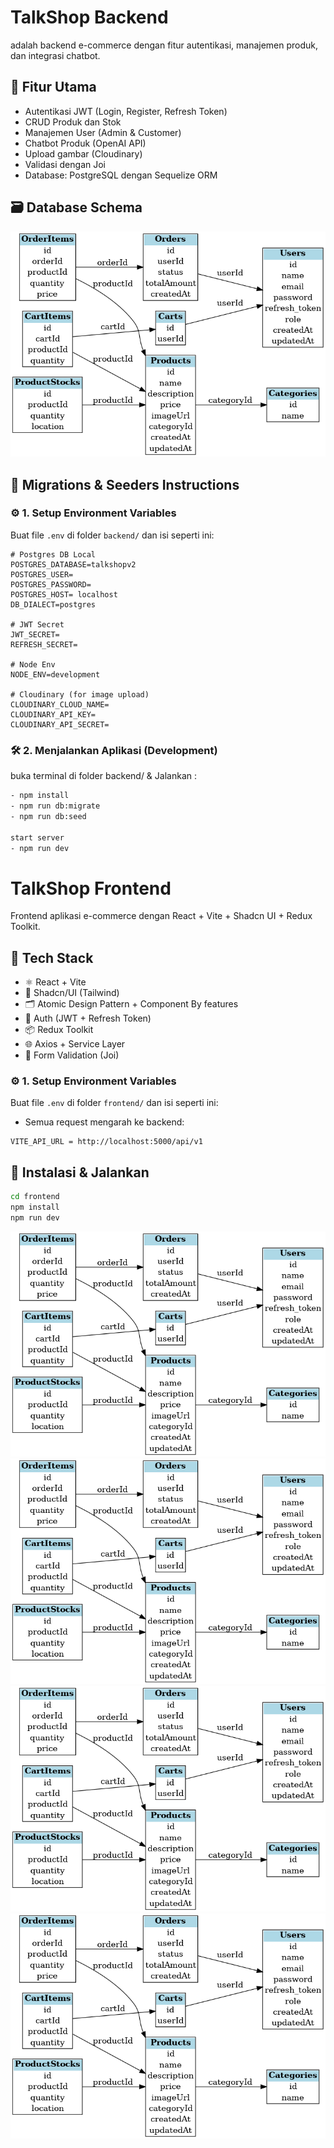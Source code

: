 # TalkShop Backend
adalah backend e-commerce dengan fitur autentikasi, manajemen produk, dan integrasi chatbot.


## 🚀 Fitur Utama

- Autentikasi JWT (Login, Register, Refresh Token)
- CRUD Produk dan Stok
- Manajemen User (Admin & Customer)
- Chatbot Produk (OpenAI API)
- Upload gambar (Cloudinary)
- Validasi dengan Joi
- Database: PostgreSQL dengan Sequelize ORM

## 🗃️ Database Schema

![ERD Schema](https://raw.githubusercontent.com/sandikabima/talkshop/main/backend/docs/database-schema.png)

## 🌱 Migrations & Seeders Instructions
### ⚙️ 1. Setup Environment Variables

Buat file `.env` di folder `backend/` dan isi seperti ini:

```env
# Postgres DB Local
POSTGRES_DATABASE=talkshopv2
POSTGRES_USER= 
POSTGRES_PASSWORD=
POSTGRES_HOST= localhost
DB_DIALECT=postgres

# JWT Secret
JWT_SECRET=
REFRESH_SECRET=

# Node Env
NODE_ENV=development

# Cloudinary (for image upload)
CLOUDINARY_CLOUD_NAME=
CLOUDINARY_API_KEY=
CLOUDINARY_API_SECRET=
```

### 🛠️ 2. Menjalankan Aplikasi (Development)
buka terminal di folder backend/ & Jalankan :

```bash
- npm install
- npm run db:migrate
- npm run db:seed

start server
- npm run dev
```



# TalkShop Frontend       
Frontend aplikasi e-commerce dengan React + Vite + Shadcn UI + Redux Toolkit.

## 🚀 Tech Stack

- ⚛️ React + Vite
- 🧱 Shadcn/UI (Tailwind)
- 🗂️ Atomic Design Pattern + Component By features
- 🔐 Auth (JWT + Refresh Token)
- 📦 Redux Toolkit
- 🌐 Axios + Service Layer
- 🧪 Form Validation (Joi)

### ⚙️ 1. Setup Environment Variables

Buat file `.env` di folder `frontend/` dan isi seperti ini:
- Semua request mengarah ke backend:
```env
VITE_API_URL = http://localhost:5000/api/v1
```

## 🔧 Instalasi & Jalankan

```bash
cd frontend
npm install
npm run dev
```

![ERD Schema](https://raw.githubusercontent.com/sandikabima/talkshop/main/backend/docs/database-schema.png)
![ERD Schema](https://raw.githubusercontent.com/sandikabima/talkshop/main/backend/docs/database-schema.png)
![ERD Schema](https://raw.githubusercontent.com/sandikabima/talkshop/main/backend/docs/database-schema.png)
![ERD Schema](https://raw.githubusercontent.com/sandikabima/talkshop/main/backend/docs/database-schema.png)



